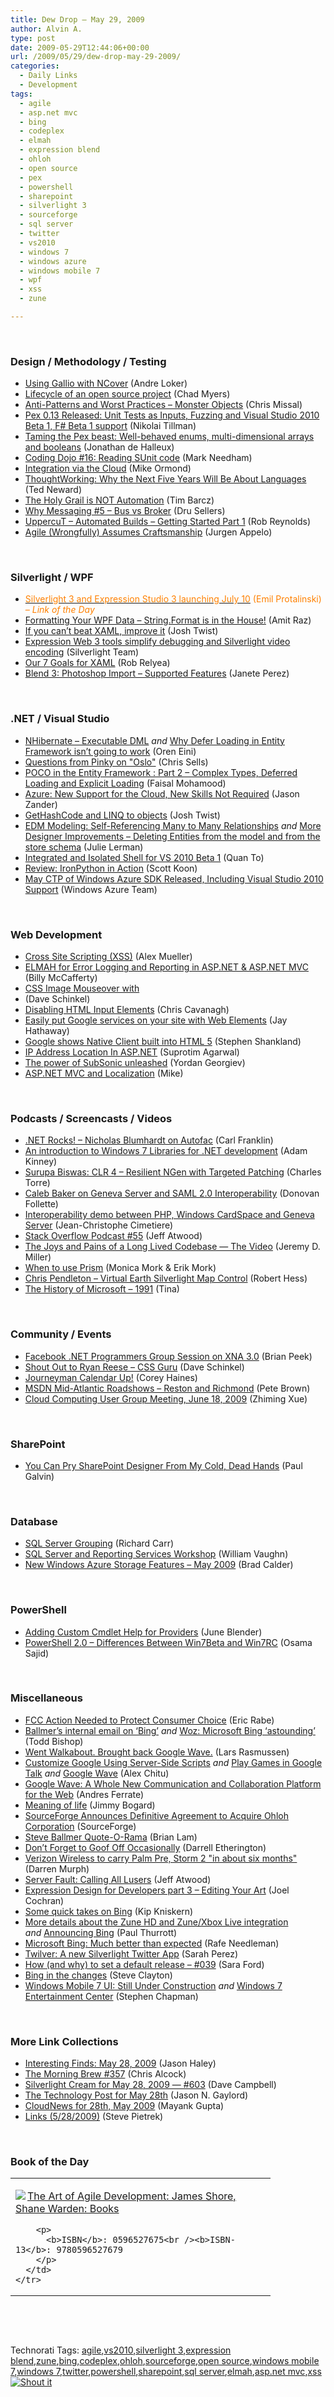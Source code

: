 ```yaml
---
title: Dew Drop – May 29, 2009
author: Alvin A.
type: post
date: 2009-05-29T12:44:06+00:00
url: /2009/05/29/dew-drop-may-29-2009/
categories:
  - Daily Links
  - Development
tags:
  - agile
  - asp.net mvc
  - bing
  - codeplex
  - elmah
  - expression blend
  - ohloh
  - open source
  - pex
  - powershell
  - sharepoint
  - silverlight 3
  - sourceforge
  - sql server
  - twitter
  - vs2010
  - windows 7
  - windows azure
  - windows mobile 7
  - wpf
  - xss
  - zune

---
```

&#160;

### Design / Methodology / Testing

  * [Using Gallio with NCover][1] (Andre Loker)
  * [Lifecycle of an open source project][2] (Chad Myers)
  * [Anti-Patterns and Worst Practices – Monster Objects][3] (Chris Missal)
  * [Pex 0.13 Released: Unit Tests as Inputs, Fuzzing and Visual Studio 2010 Beta 1, F# Beta 1 support][4] (Nikolai Tillman)
  * [Taming the Pex beast: Well-behaved enums, multi-dimensional arrays and booleans][5] (Jonathan de Halleux)
  * [Coding Dojo #16: Reading SUnit code][6] (Mark Needham)
  * [Integration via the Cloud][7] (Mike Ormond)
  * [ThoughtWorking: Why the Next Five Years Will Be About Languages][8] (Ted Neward)
  * [The Holy Grail is NOT Automation][9] (Tim Barcz)
  * [Why Messaging #5 &#8211; Bus vs Broker][10] (Dru Sellers)
  * [UppercuT &#8211; Automated Builds &#8211; Getting Started Part 1][11] (Rob Reynolds)
  * [Agile (Wrongfully) Assumes Craftsmanship][12] (Jurgen Appelo)

&#160;

### Silverlight / WPF

  * [<font color="#ff8000">Silverlight 3 and Expression Studio 3 launching July 10</font>][13] <font color="#ff8000">(Emil Protalinski) <em>– Link of the Day</em></font>
  * [Formatting Your WPF Data – String.Format is in the House!][14] (Amit Raz)
  * [If you can&#8217;t beat XAML, improve it][15] (Josh Twist)
  * [Expression Web 3 tools simplify debugging and Silverlight video encoding][16] (Silverlight Team)
  * [Our 7 Goals for XAML][17] (Rob Relyea)
  * [Blend 3: Photoshop Import &#8211; Supported Features][18] (Janete Perez)

&#160;

### .NET / Visual Studio

  * [NHibernate – Executable DML][19] _and_&#160;[Why Defer Loading in Entity Framework isn’t going to work][20] (Oren Eini)
  * [Questions from Pinky on "Oslo"][21] (Chris Sells)
  * [POCO in the Entity Framework : Part 2 – Complex Types, Deferred Loading and Explicit Loading][22] (Faisal Mohamood)
  * [Azure: New Support for the Cloud, New Skills Not Required][23] (Jason Zander)
  * [GetHashCode and LINQ to objects][24] (Josh Twist)
  * [EDM Modeling: Self-Referencing Many to Many Relationships][25] _and_&#160;[More Designer Improvements &#8211; Deleting Entities from the model and from the store schema][26] (Julie Lerman)
  * [Integrated and Isolated Shell for VS 2010 Beta 1][27] (Quan To)
  * [Review: IronPython in Action][28] (Scott Koon)
  * [May CTP of Windows Azure SDK Released, Including Visual Studio 2010 Support][29] (Windows Azure Team)

&#160;

### Web Development

  * [Cross Site Scripting (XSS)][30] (Alex Mueller)
  * [ELMAH for Error Logging and Reporting in ASP.NET & ASP.NET MVC][31] (Billy McCafferty)
  * [CSS Image Mouseover with <li>][32] (Dave Schinkel)
  * [Disabling HTML Input Elements][33] (Chris Cavanagh)
  * [Easily put Google services on your site with Web Elements][34] (Jay Hathaway)
  * [Google shows Native Client built into HTML 5][35] (Stephen Shankland)
  * [IP Address Location In ASP.NET][36] (Suprotim Agarwal)
  * [The power of SubSonic unleashed][37] (Yordan Georgiev)
  * [ASP.NET MVC and Localization][38] (Mike)

&#160;

### Podcasts / Screencasts / Videos

  * [.NET Rocks! &#8211; Nicholas Blumhardt on Autofac][39] (Carl Franklin)
  * [An introduction to Windows 7 Libraries for .NET development][40] (Adam Kinney)
  * [Surupa Biswas: CLR 4 &#8211; Resilient NGen with Targeted Patching][41] (Charles Torre)
  * [Caleb Baker on Geneva Server and SAML 2.0 Interoperability][42] (Donovan Follette)
  * [Interoperability demo between PHP, Windows CardSpace and Geneva Server][43] (Jean-Christophe Cimetiere)
  * [Stack Overflow Podcast #55][44] (Jeff Atwood)
  * [The Joys and Pains of a Long Lived Codebase &#8212; The Video][45] (Jeremy D. Miller)
  * [When to use Prism][46] (Monica Mork & Erik Mork)
  * [Chris Pendleton &#8211; Virtual Earth Silverlight Map Control][47] (Robert Hess)
  * [The History of Microsoft &#8211; 1991][48] (Tina)

&#160;

### Community / Events

  * [Facebook .NET Programmers Group Session on XNA 3.0][49] (Brian Peek)
  * [Shout Out to Ryan Reese – CSS Guru][50] (Dave Schinkel)
  * [Journeyman Calendar Up!][51] (Corey Haines)
  * [MSDN Mid-Atlantic Roadshows – Reston and Richmond][52] (Pete Brown)
  * [Cloud Computing User Group Meeting, June 18, 2009][53] (Zhiming Xue)

&#160;

### SharePoint

  * [You Can Pry SharePoint Designer From My Cold, Dead Hands][54] (Paul Galvin)

&#160;

### Database

  * [SQL Server Grouping][55] (Richard Carr)
  * [SQL Server and Reporting Services Workshop][56] (William Vaughn)
  * [New Windows Azure Storage Features – May 2009][57] (Brad Calder)

&#160;

### PowerShell

  * [Adding Custom Cmdlet Help for Providers][58] (June Blender)
  * [PowerShell 2.0 – Differences Between Win7Beta and Win7RC][59] (Osama Sajid)

&#160;

### Miscellaneous

  * [FCC Action Needed to Protect Consumer Choice][60] (Eric Rabe)
  * [Ballmer&#8217;s internal email on &#8216;Bing&#8217;][61] _and_&#160;[Woz: Microsoft Bing &#8216;astounding&#8217;][62] (Todd Bishop)
  * [Went Walkabout. Brought back Google Wave.][63] (Lars Rasmussen)
  * [Customize Google Using Server-Side Scripts][64] _and_&#160;[Play Games in Google Talk][65] _and_&#160;[Google Wave][66] (Alex Chitu)
  * [Google Wave: A Whole New Communication and Collaboration Platform for the Web][67] (Andres Ferrate)
  * [Meaning of life][68] (Jimmy Bogard)
  * [SourceForge Announces Definitive Agreement to Acquire Ohloh Corporation][69] (SourceForge)
  * [Steve Ballmer Quote-O-Rama][70] (Brian Lam)
  * [Don’t Forget to Goof Off Occasionally][71] (Darrell Etherington)
  * [Verizon Wireless to carry Palm Pre, Storm 2 "in about six months"][72] (Darren Murph)
  * [Server Fault: Calling All Lusers][73] (Jeff Atwood)
  * [Expression Design for Developers part 3 &#8211; Editing Your Art][74] (Joel Cochran)
  * [Some quick takes on Bing][75] (Kip Kniskern)
  * [More details about the Zune HD and Zune/Xbox Live integration][76] _and_&#160;[Announcing Bing][77] (Paul Thurrott)
  * [Microsoft Bing: Much better than expected][78] (Rafe Needleman)
  * [Twilver: A new Silverlight Twitter App][79] (Sarah Perez)
  * [How (and why) to set a default release &#8211; #039][80] (Sara Ford)
  * [Bing in the changes][81] (Steve Clayton)
  * [Windows Mobile 7 UI: Still Under Construction][82] _and_&#160;[Windows 7 Entertainment Center][83] (Stephen Chapman)

&#160;

### More Link Collections

  * [Interesting Finds: May 28, 2009][84] (Jason Haley)
  * [The Morning Brew #357][85] (Chris Alcock)
  * [Silverlight Cream for May 28, 2009 &#8212; #603][86] (Dave Campbell)
  * [The Technology Post for May 28th][87] (Jason N. Gaylord)
  * [CloudNews for 28th, May 2009][88] (Mayank Gupta)
  * [Links (5/28/2009)][89] (Steve Pietrek)

&#160;

### Book of the Day

<div style="padding-bottom: 0px; margin: 0px; padding-left: 0px; padding-right: 0px; display: inline; float: none; padding-top: 0px" id="scid:7dc1bd33-94bd-46fd-a20b-0131235bcd47:cc086abc-c724-4726-9cec-192251a1aed1" class="wlWriterSmartContent">
  <table cellspacing="0" cellpadding="2" width="400" border="0" unselectable="on">
    <tr>
      <td valign="top" width="400">
        <p>
          <a title="The Art of Agile Development: James Shore, Shane Warden: Books" href="http://www.amazon.com/exec/obidos/ASIN/0596527675/alvinashcraft-20"><img data-recalc-dims="1" decoding="async" src="https://i0.wp.com/images.amazon.com/images/P/0596527675.01.MZZZZZZZ.jpg?w=660" border="0" align="left" style="float:left" />The Art of Agile Development: James Shore, Shane Warden: Books</a>
        </p>
        
        <p>
          <b>ISBN</b>: 0596527675<br /><b>ISBN-13</b>: 9780596527679
        </p>
      </td>
    </tr>
  </table>
</div>

&#160;

<div style="padding-bottom: 0px; margin: 0px; padding-left: 0px; padding-right: 0px; display: inline; float: none; padding-top: 0px" id="scid:C16BAC14-9A3D-4c50-9394-FBFEF7A93539:66c33b44-989d-435e-9b8d-c0c6f66bc8c9" class="wlWriterSmartContent">
  <!--dotnetkickit-->
</div>

&#160;

<div style="padding-bottom: 0px; margin: 0px; padding-left: 0px; padding-right: 0px; display: inline; float: none; padding-top: 0px" id="scid:0767317B-992E-4b12-91E0-4F059A8CECA8:c8560edd-fda8-4c90-ad0a-fcc424070e8b" class="wlWriterSmartContent">
  Technorati Tags: <a href="http://technorati.com/tags/agile" rel="tag">agile</a>,<a href="http://technorati.com/tags/vs2010" rel="tag">vs2010</a>,<a href="http://technorati.com/tags/silverlight+3" rel="tag">silverlight 3</a>,<a href="http://technorati.com/tags/expression+blend" rel="tag">expression blend</a>,<a href="http://technorati.com/tags/zune" rel="tag">zune</a>,<a href="http://technorati.com/tags/bing" rel="tag">bing</a>,<a href="http://technorati.com/tags/codeplex" rel="tag">codeplex</a>,<a href="http://technorati.com/tags/ohloh" rel="tag">ohloh</a>,<a href="http://technorati.com/tags/sourceforge" rel="tag">sourceforge</a>,<a href="http://technorati.com/tags/open+source" rel="tag">open source</a>,<a href="http://technorati.com/tags/windows+mobile+7" rel="tag">windows mobile 7</a>,<a href="http://technorati.com/tags/windows+7" rel="tag">windows 7</a>,<a href="http://technorati.com/tags/twitter" rel="tag">twitter</a>,<a href="http://technorati.com/tags/powershell" rel="tag">powershell</a>,<a href="http://technorati.com/tags/sharepoint" rel="tag">sharepoint</a>,<a href="http://technorati.com/tags/sql+server" rel="tag">sql server</a>,<a href="http://technorati.com/tags/elmah" rel="tag">elmah</a>,<a href="http://technorati.com/tags/asp.net+mvc" rel="tag">asp.net mvc</a>,<a href="http://technorati.com/tags/xss" rel="tag">xss</a>
</div>

<div class="wlWriterHeaderFooter" style="margin:0px; padding:0px 0px 0px 0px;">
  <div class="shoutIt">
    <a rev="vote-for" href="http://dotnetshoutout.com/Submit?url=http%3a%2f%2fwww.alvinashcraft.com%2f2009%2f05%2f29%2fdew-drop-may-29-2009%2f&title=Dew+Drop+-+May+29%2c+2009"><img decoding="async" alt="Shout it" src="http://dotnetshoutout.com/image.axd?url=https://morningdew-bpc6g3a0fgaxdxcu.eastus2-01.azurewebsites.net/2009/05/29/dew-drop-may-29-2009/" style="border:0px" /></a>
  </div>
</div>

 [1]: http://blog.andreloker.de/post/2009/03/17/Using-Gallio-with-NCover.aspx
 [2]: http://feedproxy.google.com/~r/LosTechies/~3/-Ioeva9PBrA/lifecycle-of-an-open-source-project.aspx
 [3]: http://feedproxy.google.com/~r/LosTechies/~3/QTUeNVpfo9s/anti-patterns-and-worst-practices-monster-objects.aspx
 [4]: http://blogs.msdn.com/nikolait/archive/2009/05/28/pex-0-13-released-unit-tests-as-inputs-fuzzing-and-visual-studio-2010-beta-1-f-beta-1-support.aspx
 [5]: http://feedproxy.google.com/~r/PelisFarm/~3/0p6V3DgowB8/TamingThePexBeastWellbehavedEnumsMultidimensionalArraysAndBooleans.aspx
 [6]: http://feedproxy.google.com/~r/MarkNeedham/~3/7QvC2blW5eg/
 [7]: http://feedproxy.google.com/~r/mikeormond/~3/ewAy_BtP_D0/integration-via-the-cloud.aspx
 [8]: http://www.devx.com/codemag/Article/41923?trk=DXRSS_DOTNET
 [9]: http://feedproxy.google.com/~r/Devlicious/~3/GIPMlRqOm-Q/the-holy-grail-is-not-automation.aspx
 [10]: http://codebetter.com/blogs/dru.sellers/archive/2009/05/29/why-messaging-5-bus-vs-broker.aspx
 [11]: http://ferventcoder.com/archive/2009/05/29/uppercut---automated-builds---getting-started-part-1.aspx
 [12]: http://www.noop.nl/2009/05/agile-wrongfully-assumes-craftsmanship.html
 [13]: http://arstechnica.com/microsoft/news/2009/05/silverlight-3-and-expression-studio-3-launching-july-10.ars
 [14]: http://feeds.dzone.com/~r/zones/dotnet/~3/HmKrilQxIxE/formatting-your-wpf-data-%E2%80%93
 [15]: http://www.thejoyofcode.com/If_you_cant_beat_XAML_improve_it.aspx
 [16]: http://team.silverlight.net/announcements/expression-web-3-tools-simplify-debugging-and-silverlight-video-encoding/
 [17]: http://blogs.windowsclient.net/rob_relyea/archive/2009/05/28/our-7-goals-for-xaml.aspx
 [18]: http://blogs.msdn.com/janete/archive/2009/05/27/blend-3-photoshop-import-supported-features.aspx
 [19]: http://feedproxy.google.com/~r/AyendeRahien/~3/rQCRHgkUzGc/nhibernate-ndash-executable-dml.aspx
 [20]: http://feedproxy.google.com/~r/AyendeRahien/~3/_zOMQDe1Hls/why-defer-loading-in-entity-framework-isnrsquot-going-to-work.aspx
 [21]: http://www.sellsbrothers.com/news/showTopic.aspx?ixTopic=2279
 [22]: http://blogs.msdn.com/adonet/archive/2009/05/28/poco-in-the-entity-framework-part-2-complex-types-deferred-loading-and-explicit-loading.aspx
 [23]: http://blogs.msdn.com/jasonz/archive/2009/05/28/azure-new-support-for-the-cloud-new-skills-not-required.aspx
 [24]: http://www.thejoyofcode.com/GetHashCode_and_LINQ_to_objects.aspx
 [25]: http://thedatafarm.com/blog/data-access/edm-modeling-self-referencing-many-to-many-relationships/
 [26]: http://thedatafarm.com/blog/data-access/more-designer-improvements-deleting-entities-from-the-model-and-from-the-store-schema/
 [27]: http://blogs.msdn.com/quanto/archive/2009/05/28/integrated-and-isolated-shell-for-vs-2010-beta-1.aspx
 [28]: http://www.lazycoder.com/weblog/2009/05/28/review-ironpython-in-action/
 [29]: http://blogs.msdn.com/windowsazure/archive/2009/05/28/may-ctp-of-windows-azure-sdk-released-including-visual-studio-2010-support.aspx
 [30]: http://elegantcode.com/2009/05/28/cross-site-scripting-xss/
 [31]: http://feedproxy.google.com/~r/Devlicious/~3/EEwGG8EUQpU/elmah-for-error-logging-and-reporting-in-asp-net-amp-asp-net-mvc.aspx
 [32]: http://feedproxy.google.com/~r/CodeZest/~3/Mg_TGC1h2AI/css-image-mouseover-with-ltligt.aspx
 [33]: http://chriscavanagh.wordpress.com/2009/05/28/disabling-html-input-elements/
 [34]: http://www.pheedcontent.com/click.phdo?i=89dbe2bf75386120dc5904cf4d606729
 [35]: http://feedproxy.google.com/~r/webware/~3/hgrUwgPU3OA/8301-17939_109-10251563-2.html
 [36]: http://feedproxy.google.com/~r/netCurryRecentArticles/~3/PDtFrsDFuD8/ShowArticle.aspx
 [37]: http://www.codeproject.com/KB/aspnet/SubSonicDbTableViewer.aspx
 [38]: http://helios.ca/2009/05/27/aspnet-mvc-and-localization/
 [39]: http://www.dotnetrocks.com/default.aspx?ShowNum=450
 [40]: http://adamkinney.com/blog/425/default.aspx
 [41]: http://channel9.msdn.com/posts/Charles/Surupa-Biswas-CLR-4-Resilient-NGen-and-Targeted-Patching/
 [42]: http://channel9.msdn.com/shows/Identity/Caleb-Baker-on-Geneva-Server-and-SAML-20-Interoperability/
 [43]: http://channel9.msdn.com/posts/jccim/Interoperability-demo-between-PHP-Windows-CardSpace-and-Geneva-Server/
 [44]: http://blog.stackoverflow.com/2009/05/podcast-55/
 [45]: http://codebetter.com/blogs/jeremy.miller/archive/2009/05/28/the-joys-and-pains-of-a-long-lived-codebase-the-video.aspx
 [46]: http://feeds.sparklingclient.com/~r/SparklingClient/~3/lPw86PPKRqo/
 [47]: http://channel9.msdn.com/shows/The+Knowledge+Chamber/Chris-Pendleton-Virtual-Earth-Silverlight-Map-Control/
 [48]: http://channel9.msdn.com/shows/History/The-History-of-Microsoft-1991/
 [49]: http://feedproxy.google.com/~r/TheRuntime/~3/TAvg50WJh8k/facebook-.net-programmers-group-session-on-xna-3.0.aspx
 [50]: http://feedproxy.google.com/~r/CodeZest/~3/cNepIiKEoYY/shout-out-to-ryan-reese-ndash-css-guru.aspx
 [51]: http://programmingtour.blogspot.com/2009/05/journeyman-calendar-up.html
 [52]: http://feedproxy.google.com/~r/PeteBrown/~3/LdGBOvlP15E/MSDN-Mid_2D00_Atlantic-Roadshows-_1320_-Reston-and-Richmond.aspx
 [53]: http://blogs.msdn.com/zxue/archive/2009/05/28/cloud-computing-user-group-meeting-june-18-2009.aspx
 [54]: http://feedproxy.google.com/~r/sharepointmvpblogs/~3/_eoo3esWyAM/cns!1CC1EDB3DAA9B8AA!3950.entry
 [55]: http://feedproxy.google.com/~r/BlackwaspLatestAdditions/~3/b0FXIiFlaG4/SQLGroupBy.aspx
 [56]: http://betav.com/blog/billva/2009/05/sql-server-and-reporting-servi.html
 [57]: http://blogs.msdn.com/windowsazure/archive/2009/05/28/new-windows-azure-storage-features-may-2009.aspx
 [58]: http://blogs.msdn.com/powershell/archive/2009/05/28/adding-custom-cmdlet-help-for-providers.aspx
 [59]: http://blogs.msdn.com/powershell/archive/2009/05/29/powershell-2-0-differences-between-win7beta-and-win7rc.aspx
 [60]: http://policyblog.verizon.com/PolicyBlog/Blogs/policyblog/EricRabe9/623/FCCActionNeededtoProtectConsumerChoice.aspx#When:21:23:05.4500000-04:00EST
 [61]: http://www.techflash.com/microsoft/Ballmers_internal_email_on_Bing_46381377.html
 [62]: http://www.techflash.com/microsoft/Woz_Microsoft_Bingastounding_46404182.html
 [63]: http://feedproxy.google.com/~r/blogspot/MKuf/~3/iTLVHrKgStw/went-walkabout-brought-back-google-wave.html
 [64]: http://googlesystem.blogspot.com/2009/05/customize-google-using-server-side.html
 [65]: http://googlesystem.blogspot.com/2009/05/play-games-using-google-talk.html
 [66]: http://googlesystem.blogspot.com/2009/05/google-wave.html
 [67]: http://feedproxy.google.com/~r/ProgrammableWeb/~3/cA77MMIJ9Cs/
 [68]: http://feedproxy.google.com/~r/LosTechies/~3/DCdzm1CehOk/meaning-of-life.aspx
 [69]: http://ir.corp.sourceforge.com/phoenix.zhtml?c=82629&p=irol-newsArticle&ID=1293491&highlight=
 [70]: http://gizmodo.com/5272011/steve-ballmer-quote+o+rama
 [71]: http://feedproxy.google.com/~r/Webworkerdaily/~3/GJYN44xP5Y4/
 [72]: http://www.engadget.com/2009/05/28/verizon-wireless-to-carry-palm-pre-storm-2-in-about-six-months/
 [73]: http://www.codinghorror.com/blog/archives/001269.html
 [74]: http://www.developingfor.net/expression/design/expression-design-for-developers-part-3-editing-your-art.html
 [75]: http://feedproxy.google.com/~r/liveside/~3/cfhzIVkX4iM/some-quick-takes-on-bing.aspx
 [76]: http://community.winsupersite.com/blogs/paul/archive/2009/05/28/more-details-about-the-zune-hd-and-zune-xbox-live-integration.aspx
 [77]: http://community.winsupersite.com/blogs/paul/archive/2009/05/28/announcing-bing.aspx
 [78]: http://feedproxy.google.com/~r/webware/~3/Nn29FhifPEs/8301-17939_109-10251432-2.html
 [79]: http://on10.net/blogs/sarahintampa/Twilver-A-new-Silverlight-Twitter-App/
 [80]: http://blogs.msdn.com/saraford/archive/2009/05/28/how-and-why-to-set-a-default-release-039.aspx
 [81]: http://blogs.msdn.com/stevecla01/archive/2009/05/28/bing-in-the-changes.aspx
 [82]: http://uxevangelist.blogspot.com/2009/05/windows-mobile-7-ui-still-under.html
 [83]: http://uxevangelist.blogspot.com/2009/05/windows-7-entertainment-center.html
 [84]: http://jasonhaley.com/blog/post.aspx?id=842240fa-cf44-4958-ab5b-6136eb9a9651
 [85]: http://feedproxy.google.com/~r/ReflectivePerspective/~3/VvG8htaOqn8/
 [86]: http://geekswithblogs.net/WynApseTechnicalMusings/archive/2009/05/28/132484.aspx
 [87]: http://feeds.jasongaylord.com/~r/JasonNGaylord/~3/2XmE8D_0YOw/the-technology-post-for-may-28th.aspx
 [88]: http://feedproxy.google.com/~r/CloudAve/~3/1JVkJ3C-ISo/cloudnews-for-28th-may-2009
 [89]: http://spietrek.blogspot.com/2009/05/links-5282009.html